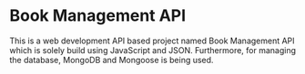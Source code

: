# Book Management API
This is a web development API based project named Book Management API which is solely build using JavaScript and JSON. Furthermore, for managing the database, MongoDB and Mongoose is being used.
